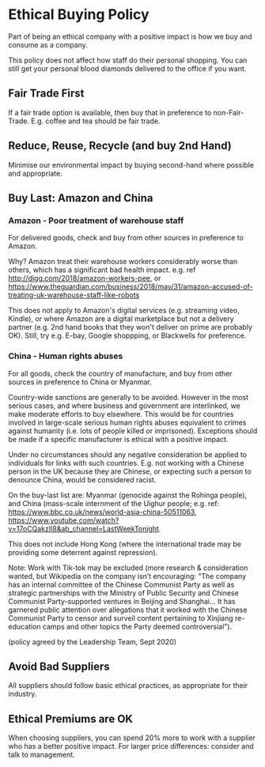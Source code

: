 

# Ethical Buying Policy

Part of being an ethical company with a positive impact is how we buy and consume as a company.

This policy does not affect how staff do their personal shopping. You can still get your personal blood diamonds delivered to the office if you want.

## Fair Trade First 

If a fair trade option is available, then buy that in preference to non-Fair-Trade. E.g. coffee and tea should be fair trade.

## Reduce, Reuse, Recycle (and buy 2nd Hand)

Minimise our environmental impact by buying second-hand where possible and appropriate.

## Buy Last: Amazon and China

### Amazon - Poor treatment of warehouse staff

For delivered goods, check and buy from other sources in preference to Amazon.

Why? Amazon treat their warehouse workers considerably worse than others, which has a significant bad health impact. e.g. ref http://digg.com/2018/amazon-workers-pee, or https://www.theguardian.com/business/2018/may/31/amazon-accused-of-treating-uk-warehouse-staff-like-robots

This does not apply to Amazon's digital services (e.g. streaming video, Kindle), or where Amazon are a digital marketplace but not a delivery partner (e.g. 2nd hand books that they won't deliver on prime are probably OK). Still, try e.g. E-bay, Google shoppping, or Blackwells for preference.

### China - Human rights abuses

For all goods, check the country of manufacture, and buy from other sources in preference to China or Myanmar.

Country-wide sanctions are generally to be avoided. However in the most serious cases, and where business and government are interlinked, we make moderate efforts to buy elsewhere. This would be for countries involved in large-scale serious human rights abuses equivalent to crimes against humanity (i.e. lots of people killed or imprisoned). Exceptions should be made if a specific manufacturer is ethical with a positive impact. 

Under no circumstances should any negative consideration be applied to individuals for links with such countries. E.g. not working with a Chinese person in the UK because they are Chinese, or expecting such a person to denounce China, would be considered racist.

On the buy-last list are: Myanmar (genocide against the Rohinga people), and China (mass-scale internment of the Uighur people; e.g. ref: https://www.bbc.co.uk/news/world-asia-china-50511063, https://www.youtube.com/watch?v=17oCQakzIl8&ab_channel=LastWeekTonight.

This does not include Hong Kong (where the international trade may be providing some deterrent against repression). 

Note: Work with Tik-tok may be excluded (more research & consideration wanted, but Wikipedia on the company isn’t encouraging: "The company has an internal committee of the Chinese Communist Party as well as strategic partnerships with the Ministry of Public Security and Chinese Communist Party-supported ventures in Beijing and Shanghai... It has garnered public attention over allegations that it worked with the Chinese Communist Party to censor and surveil content pertaining to Xinjiang re-education camps and other topics the Party deemed controversial").

(policy agreed by the Leadership Team, Sept 2020)

## Avoid Bad Suppliers 

All suppliers should follow basic ethical practices, as appropriate for their industry.

## Ethical Premiums are OK 

When choosing suppliers, you can spend 20% more to work with a supplier who has a better positive impact. 
For larger price differences: consider and talk to management.
